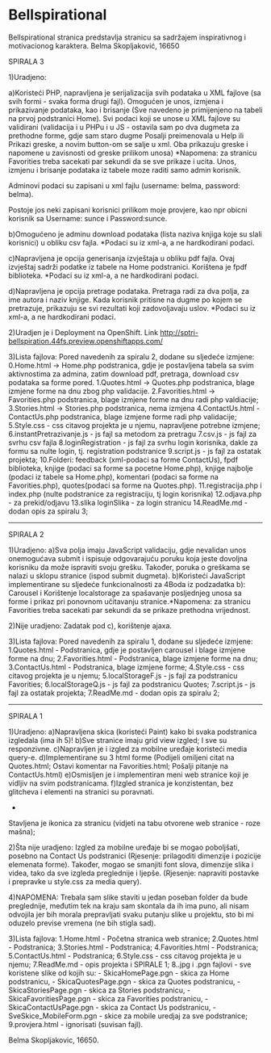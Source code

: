 ﻿# Bellspirational
Bellspirational stranica predstavlja stranicu sa sadržajem inspirativnog i motivacionog karaktera. Belma Skopljaković, 16650






SPIRALA 3

1)Uradjeno:
	
a)Koristeći PHP, napravljena je serijalizacija svih podataka u XML fajlove (sa svih formi - svaka forma drugi fajl). Omogućen je unos, izmjena i prikazivanje podataka, kao i brisanje (Sve navedeno je primijenjeno na tabeli na prvoj podstranici Home). Svi podaci koji se unose u XML fajlove su validirani (validacija i u PHPu i u JS - ostavila sam po dva dugmeta za prethodne forme, gdje sam staro dugme Posalji preimenovala u Help ili Prikazi greske, a novim button-om se salje u xml. Oba prikazuju greske i napomene u zavisnosti od greske prilikom unosa)
	*Napomena: za stranicu Favorities treba sacekati par sekundi da se sve prikaze i ucita. 
Unos, izmjenu i brisanje podataka iz tabele moze raditi samo admin korisnik. 

Adminovi podaci su zapisani u xml fajlu (username: belma, password: belma). 

Postoje jos neki zapisani korisnici prilikom moje provjere, kao npr obicni korisnik sa Username: sunce i Password:sunce.
	

b)Omogućeno je adminu download podataka (lista naziva knjiga koje su slali korisnici) u obliku csv fajla. *Podaci su iz xml-a, a ne hardkodirani podaci.
	
c)Napravljena je opcija generisanja izvještaja u obliku pdf fajla. Ovaj izvještaj sadrži podatke iz tabele na Home podstranici. Korištena je fpdf biblioteka. *Podaci su iz xml-a, a ne hardkodirani podaci.
	
d)Napravljena je opcija pretrage podataka. Pretraga radi za dva polja, za ime autora i naziv knjige. Kada korisnik pritisne na dugme po kojem se pretrazuje, prikazuju se svi rezultati koji zadovoljavaju uslov.
*Podaci su iz xml-a, a ne hardkodirani podaci.

2)Uradjen je i Deployment na OpenShift. Link http://sptri-bellspiration.44fs.preview.openshiftapps.com/


3)Lista fajlova: Pored navedenih za spiralu 2, dodane su sljedeće izmjene:
	0.Home.html -> Home.php podstranica, gdje je postavljena tabela sa svim aktivnostima za admina, zatim download pdf, pretraga, download csv podataka sa forme pored.
	1.Quotes.html -> Quotes.php podstranica, blage izmjene forme na dnu zbog php validacije.
	2.Favorities.html -> Favorities.php podstranica, blage izmjene forme na dnu radi php valdiacije;
	3.Stories.html -> Stories.php podstranica, nema izmjena
	4.ContactUs.html - ContactUs.php podstranica, blage izmjene forme radi php validacije;
	5.Style.css - css citavog projekta je u njemu, napravljene  potrebne izmjene;
	6.instantPretrazivanje.js - js fajl sa metodom za pretragu
	7.csv.js - js fajl za svrhu csv fajla
	8.loginRegistration - js fajl za svrhu login korisnika, dakle za formu sa nulte login, tj. registration podstranice
	9.script.js - js fajl za ostatak projekta;
	10.Folderi: feedback (xml-podaci sa forme ContactUs), fpdf biblioteka, knjige (podaci sa forme sa pocetne Home.php), knjige najbolje (podaci iz tabele sa Home.php), komentari (podaci sa forme na Favorities.php), quotes(podaci sa forme na Quotes.php).
	11.registracija.php i index.php (nulte podstranice za registraciju, tj login korisnika)
	12.odjava.php - za prekid/odjavu
	13.slika loginSlika - za login stranicu
	14.ReadMe.md - dodan opis za spiralu 3;






---------------------------------------------------
SPIRALA 2

1)Uradjeno:
	a)Sva polja imaju JavaScript validaciju, gdje nevalidan unos onemogućava submit i ispisuje odgovarajuću poruku koja jeste dovoljna korisniku da može ispraviti svoju grešku. Također, poruka o greškama se nalazi u sklopu stranice (ispod submit dugmeta).
	b)Koristeći JavaScript implementirane su sljedeće funkcionalnosti za 4Boda iz podzadatka b): Carousel i Korištenje localstorage za spašavanje posljednjeg unosa sa forme i prikaz pri ponovnom učitavanju stranice.*Napomena: za stranicu Favorities treba sacekati par sekundi da se prikaze prethodna vrijednost. 

2)Nije uradjeno:
Zadatak pod c), korištenje ajaxa.

3)Lista fajlova: Pored navedenih za spiralu 1, dodane su sljedeće izmjene:
	1.Quotes.html - Podstranica, gdje je postavljen carousel i blage izmjene forme na dnu;
	2.Favorities.html - Podstranica, blage izmjene forme na dnu;
	3.ContactUs.html - Podstranica, blage izmjene forme;
	4.Style.css - css citavog projekta je u njemu;
	5.localStorageF.js - js fajl za podstranicu Favorities;
	6.localStorageQ.js - js fajl za podstranicu Quotes;
	7.script.js - js fajl za ostatak projekta;
	7.ReadMe.md - dodan opis za spiralu 2;









---------------------------------------------------
SPIRALA 1

1)Uradjeno: 
	a)Napravljena skica (koristeći Paint) kako bi svaka podstranica izgledala (ima ih 5)! 
	b)Sve stranice imaju grid view izgled; I sve su responzivne.
	c)Napravljen je i izgled za mobilne uređaje koristeći media query-e.
	d)Implementirane su 3 html forme (Podijeli omiljeni citat na Quotes.html; Ostavi komentar na Favorities.html; Pošalji pitanje na ContactUs.html)
	e)Osmisljen je i implementiran meni web stranice koji je vidljiv na svim podstranicama.
	f)Izgled stranica je konzistentan, bez glitcheva i elementi na stranici su poravnati.

+

Stavljena je ikonica za stranicu (vidjeti na tabu otvorene web stranice - roze mašna);


2)Šta nije uradjeno:
	Izgled za mobilne uređaje bi se mogao poboljšati, posebno na Contact Us podstranici (Rjesenje: prilagoditi dimenzije i pozicije elemenata forme).
	Također, mogao se smanjiti font slova, dimenzije slika i videa, tako da sve izgleda preglednije i ljepše. (Rjesenje: napraviti postavke i prepravke u style.css za media query).

4)NAPOMENA: Trebala sam slike staviti u jedan poseban folder da bude preglednije, međutim tek na kraju sam skontala da ih ima puno, ali nisam odvojila jer bih morala prepravljati svaku putanju slike u projektu, sto bi mi oduzelo previse vremena (ne bih stigla sad).

3)Lista fajlova:
	1.Home.html - Početna stranica web stranice;
	2.Quotes.html - Podstranica;
	3.Stories.html - Podstranica;
	4.Favorities.html - Podstranica;
	5.ContactUs.html - Podstranica;
	6.Style.css - css citavog projekta je u njemu;
	7.ReadMe.md - opis projekta i SPIRALE 1;
	8..jpg i .pgn fajlovi - sve koristene slike od kojih su: - SkicaHomePage.pgn - skica za Home podstranicu,
	 - SkicaQuotesPage.pgn - skica za Quotes podstranicu,
	 - SkicaStoriesPage.pgn - skica za Stories podstranicu,
	 - SkicaFavoritiesPage.pgn - skica za Favorities podstranicu,
	 - SkicaContactUsPage.pgn - skica za Contact Us podstranicu,
	 - SveSkice_MobileForm.pgn - skice za mobile uredjaj za sve podstranice;
	9.provjera.html - ignorisati (suvisan fajl).


Belma Skopljakovic, 16650.
